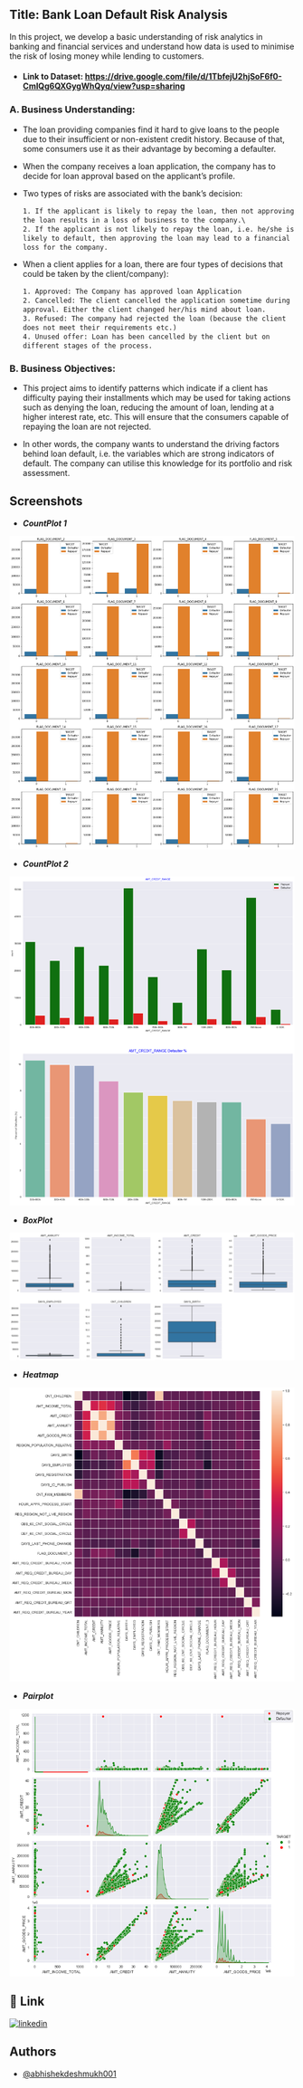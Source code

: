 ## Title: Bank Loan Default Risk Analysis

In this project, we develop a basic understanding of risk analytics in banking and financial services and understand how data is used to minimise the risk of losing money while lending to customers.

- #### Link to Dataset: https://drive.google.com/file/d/1TbfejU2hjSoF6f0-CmIQg6QXGygWhQyq/view?usp=sharing

### A. Business Understanding:
- The loan providing companies find it hard to give loans to the people due to their insufficient or non-existent credit history. Because of that, some consumers use it as their advantage by becoming a defaulter.
- When the company receives a loan application, the company has to decide for loan approval based on the applicant’s profile. 
- Two types of risks are associated with the bank’s decision:

      1. If the applicant is likely to repay the loan, then not approving the loan results in a loss of business to the company.\
      2. If the applicant is not likely to repay the loan, i.e. he/she is likely to default, then approving the loan may lead to a financial loss for the company.
- When a client applies for a loan, there are four types of decisions that could be taken by the client/company):

      1. Approved: The Company has approved loan Application
      2. Cancelled: The client cancelled the application sometime during approval. Either the client changed her/his mind about loan.
      3. Refused: The company had rejected the loan (because the client does not meet their requirements etc.)
      4. Unused offer: Loan has been cancelled by the client but on different stages of the process.

### B. Business Objectives:
- This project aims to identify patterns which indicate if a client has difficulty paying their installments which may be used for taking actions such as denying the loan, reducing the amount of loan, lending at a higher interest rate, etc. This will ensure that the consumers capable of repaying the loan are not rejected.

- In other words, the company wants to understand the driving factors behind loan default, i.e. the variables which are strong indicators of default. The company can utilise this knowledge for its portfolio and risk assessment.


## Screenshots

- ***CountPlot 1***

![App Screenshot](https://github.com/abhishekdeshmukh001/Bank-Loan-Default-Risk-Analysis/blob/main/Countplot.png?raw=true)

- ***CountPlot 2***

![App Screenshot](https://github.com/abhishekdeshmukh001/Bank-Loan-Default-Risk-Analysis/blob/main/Countplot%202.png?raw=true)

- ***BoxPlot***

![App Screenshot](https://github.com/abhishekdeshmukh001/Bank-Loan-Default-Risk-Analysis/blob/main/Boxplot.png?raw=true)

- ***Heatmap***

![App Screenshot](https://github.com/abhishekdeshmukh001/Bank-Loan-Default-Risk-Analysis/blob/main/Heatmap.png?raw=true)

- ***Pairplot***

![App Screenshot](https://github.com/abhishekdeshmukh001/Bank-Loan-Default-Risk-Analysis/blob/main/Pairplot.png?raw=true)


## 🔗 Link
[![linkedin](https://img.shields.io/badge/linkedin-0A66C2?style=for-the-badge&logo=linkedin&logoColor=white)](https://www.linkedin.com/in/abhishek-sachin-deshmukh/)


## Authors

- [@abhishekdeshmukh001](https://github.com/abhishekdeshmukh001)

